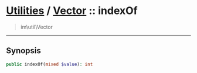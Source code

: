 # [Utilities](util.md) / [Vector](util-Vector.md) :: indexOf
 > im\util\Vector
____

## Synopsis
```php
public indexOf(mixed $value): int
```
